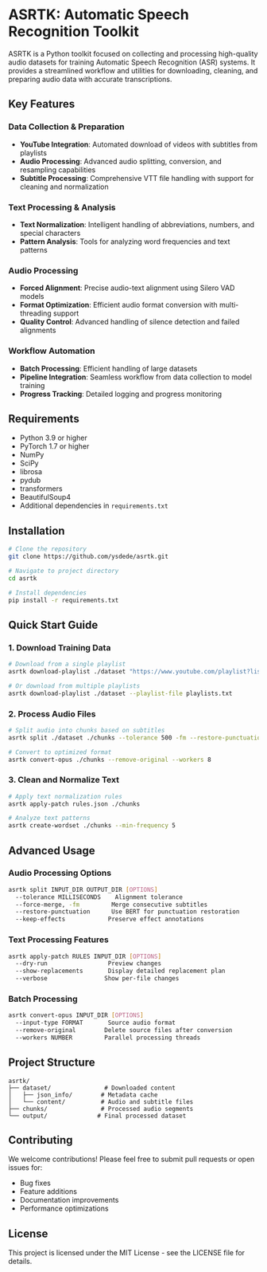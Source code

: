 # ASRTK: Automatic Speech Recognition Toolkit

ASRTK is a Python toolkit focused on collecting and processing high-quality audio datasets for training Automatic Speech Recognition (ASR) systems. It provides a streamlined workflow and utilities for downloading, cleaning, and preparing audio data with accurate transcriptions.

## Key Features

### Data Collection & Preparation
- **YouTube Integration**: Automated download of videos with subtitles from playlists
- **Audio Processing**: Advanced audio splitting, conversion, and resampling capabilities
- **Subtitle Processing**: Comprehensive VTT file handling with support for cleaning and normalization

### Text Processing & Analysis
- **Text Normalization**: Intelligent handling of abbreviations, numbers, and special characters
- **Pattern Analysis**: Tools for analyzing word frequencies and text patterns

### Audio Processing
- **Forced Alignment**: Precise audio-text alignment using Silero VAD models
- **Format Optimization**: Efficient audio format conversion with multi-threading support
- **Quality Control**: Advanced handling of silence detection and failed alignments

### Workflow Automation
- **Batch Processing**: Efficient handling of large datasets
- **Pipeline Integration**: Seamless workflow from data collection to model training
- **Progress Tracking**: Detailed logging and progress monitoring

## Requirements

- Python 3.9 or higher
- PyTorch 1.7 or higher
- NumPy
- SciPy
- librosa
- pydub
- transformers
- BeautifulSoup4
- Additional dependencies in `requirements.txt`

## Installation

```bash
# Clone the repository
git clone https://github.com/ysdede/asrtk.git

# Navigate to project directory
cd asrtk

# Install dependencies
pip install -r requirements.txt
```

## Quick Start Guide

### 1. Download Training Data
```bash
# Download from a single playlist
asrtk download-playlist ./dataset "https://www.youtube.com/playlist?list=PLAYLIST_ID"

# Or download from multiple playlists
asrtk download-playlist ./dataset --playlist-file playlists.txt
```

### 2. Process Audio Files
```bash
# Split audio into chunks based on subtitles
asrtk split ./dataset ./chunks --tolerance 500 -fm --restore-punctuation

# Convert to optimized format
asrtk convert-opus ./chunks --remove-original --workers 8
```

### 3. Clean and Normalize Text
```bash
# Apply text normalization rules
asrtk apply-patch rules.json ./chunks

# Analyze text patterns
asrtk create-wordset ./chunks --min-frequency 5
```

## Advanced Usage

### Audio Processing Options
```bash
asrtk split INPUT_DIR OUTPUT_DIR [OPTIONS]
  --tolerance MILLISECONDS    Alignment tolerance
  --force-merge, -fm         Merge consecutive subtitles
  --restore-punctuation      Use BERT for punctuation restoration
  --keep-effects            Preserve effect annotations
```

### Text Processing Features
```bash
asrtk apply-patch RULES INPUT_DIR [OPTIONS]
  --dry-run                 Preview changes
  --show-replacements       Display detailed replacement plan
  --verbose                Show per-file changes
```

### Batch Processing
```bash
asrtk convert-opus INPUT_DIR [OPTIONS]
  --input-type FORMAT       Source audio format
  --remove-original        Delete source files after conversion
  --workers NUMBER         Parallel processing threads
```

## Project Structure
```
asrtk/
├── dataset/               # Downloaded content
│   ├── json_info/        # Metadata cache
│   └── content/          # Audio and subtitle files
├── chunks/               # Processed audio segments
└── output/              # Final processed dataset
```

## Contributing

We welcome contributions! Please feel free to submit pull requests or open issues for:
- Bug fixes
- Feature additions
- Documentation improvements
- Performance optimizations

## License

This project is licensed under the MIT License - see the LICENSE file for details.


